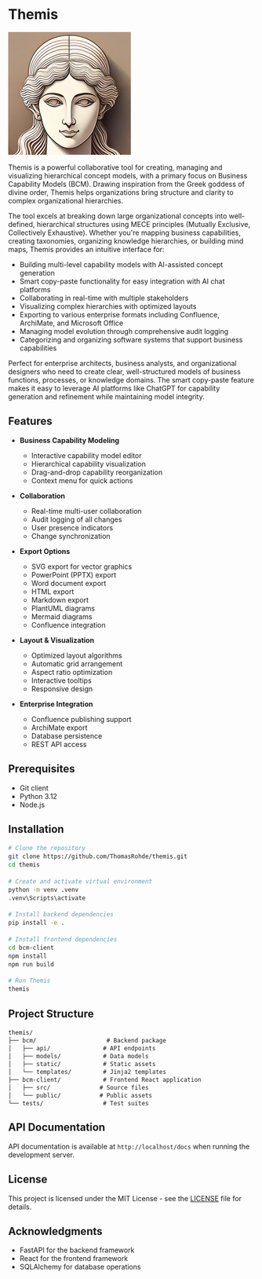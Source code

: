 # Themis

![Themis](./bcm-client/src/assets/themis_small.png)

Themis is a powerful collaborative tool for creating, managing and visualizing hierarchical concept models, with a primary focus on Business Capability Models (BCM). Drawing inspiration from the Greek goddess of divine order, Themis helps organizations bring structure and clarity to complex organizational hierarchies.

The tool excels at breaking down large organizational concepts into well-defined, hierarchical structures using MECE principles (Mutually Exclusive, Collectively Exhaustive). Whether you're mapping business capabilities, creating taxonomies, organizing knowledge hierarchies, or building mind maps, Themis provides an intuitive interface for:

- Building multi-level capability models with AI-assisted concept generation
- Smart copy-paste functionality for easy integration with AI chat platforms
- Collaborating in real-time with multiple stakeholders
- Visualizing complex hierarchies with optimized layouts
- Exporting to various enterprise formats including Confluence, ArchiMate, and Microsoft Office
- Managing model evolution through comprehensive audit logging
- Categorizing and organizing software systems that support business capabilities

Perfect for enterprise architects, business analysts, and organizational designers who need to create clear, well-structured models of business functions, processes, or knowledge domains. The smart copy-paste feature makes it easy to leverage AI platforms like ChatGPT for capability generation and refinement while maintaining model integrity.

## Features

- **Business Capability Modeling**
  - Interactive capability model editor
  - Hierarchical capability visualization
  - Drag-and-drop capability reorganization
  - Context menu for quick actions

- **Collaboration**
  - Real-time multi-user collaboration
  - Audit logging of all changes
  - User presence indicators
  - Change synchronization

- **Export Options**
  - SVG export for vector graphics
  - PowerPoint (PPTX) export
  - Word document export
  - HTML export
  - Markdown export
  - PlantUML diagrams
  - Mermaid diagrams
  - Confluence integration

- **Layout & Visualization**
  - Optimized layout algorithms
  - Automatic grid arrangement
  - Aspect ratio optimization
  - Interactive tooltips
  - Responsive design

- **Enterprise Integration**
  - Confluence publishing support
  - ArchiMate export
  - Database persistence
  - REST API access

## Prerequisites

- Git client
- Python 3.12
- Node.js

## Installation

```bash
# Clone the repository
git clone https://github.com/ThomasRohde/themis.git
cd themis

# Create and activate virtual environment
python -m venv .venv
.venv\Scripts\activate

# Install backend dependencies
pip install -e .

# Install frontend dependencies
cd bcm-client
npm install
npm run build

# Run Themis
themis
```

## Project Structure

```
themis/
├── bcm/                    # Backend package
│   ├── api/               # API endpoints
│   ├── models/            # Data models
│   ├── static/            # Static assets
│   └── templates/         # Jinja2 templates
├── bcm-client/            # Frontend React application
│   ├── src/              # Source files
│   └── public/           # Public assets
└── tests/                 # Test suites
```

## API Documentation

API documentation is available at `http://localhost/docs` when running the development server.

## License

This project is licensed under the MIT License - see the [LICENSE](LICENSE) file for details.

## Acknowledgments

- FastAPI for the backend framework
- React for the frontend framework
- SQLAlchemy for database operations
